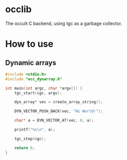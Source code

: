 # occlib
The occult C backend, using tgc as a garbage collector.

# How to use

## Dynamic arrays
```c++
#include <stdio.h>
#include "occ_dynarray.h"

int main(int argc, char *argv[]) {
    tgc_start(&gc, argv);

    dyn_array* vec = create_array_string();

    DYN_VECTOR_PUSH_BACK(vec, "Hi World!");

    char* a = DYN_VECTOR_AT(vec, 0, a);

    printf("%s\n", a);

    tgc_stop(&gc);

    return 0;
}
```
